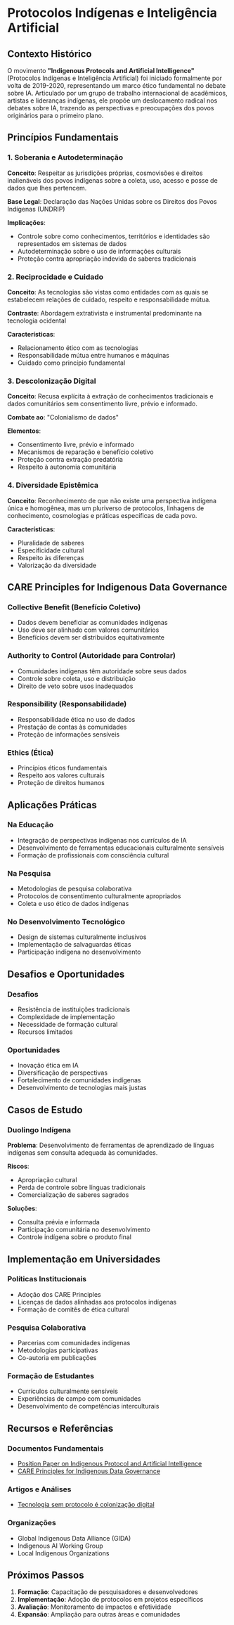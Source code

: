 # Protocolos Indígenas e Inteligência Artificial

## Contexto Histórico

O movimento **"Indigenous Protocols and Artificial Intelligence"** (Protocolos Indígenas e Inteligência Artificial) foi iniciado formalmente por volta de 2019-2020, representando um marco ético fundamental no debate sobre IA. Articulado por um grupo de trabalho internacional de acadêmicos, artistas e lideranças indígenas, ele propõe um deslocamento radical nos debates sobre IA, trazendo as perspectivas e preocupações dos povos originários para o primeiro plano.

## Princípios Fundamentais

### 1. Soberania e Autodeterminação

**Conceito**: Respeitar as jurisdições próprias, cosmovisões e direitos inalienáveis dos povos indígenas sobre a coleta, uso, acesso e posse de dados que lhes pertencem.

**Base Legal**: Declaração das Nações Unidas sobre os Direitos dos Povos Indígenas (UNDRIP)

**Implicações**:
- Controle sobre como conhecimentos, territórios e identidades são representados em sistemas de dados
- Autodeterminação sobre o uso de informações culturais
- Proteção contra apropriação indevida de saberes tradicionais

### 2. Reciprocidade e Cuidado

**Conceito**: As tecnologias são vistas como entidades com as quais se estabelecem relações de cuidado, respeito e responsabilidade mútua.

**Contraste**: Abordagem extrativista e instrumental predominante na tecnologia ocidental

**Características**:
- Relacionamento ético com as tecnologias
- Responsabilidade mútua entre humanos e máquinas
- Cuidado como princípio fundamental

### 3. Descolonização Digital

**Conceito**: Recusa explícita à extração de conhecimentos tradicionais e dados comunitários sem consentimento livre, prévio e informado.

**Combate ao**: "Colonialismo de dados"

**Elementos**:
- Consentimento livre, prévio e informado
- Mecanismos de reparação e benefício coletivo
- Proteção contra extração predatória
- Respeito à autonomia comunitária

### 4. Diversidade Epistêmica

**Conceito**: Reconhecimento de que não existe uma perspectiva indígena única e homogênea, mas um pluriverso de protocolos, linhagens de conhecimento, cosmologias e práticas específicas de cada povo.

**Características**:
- Pluralidade de saberes
- Especificidade cultural
- Respeito às diferenças
- Valorização da diversidade

## CARE Principles for Indigenous Data Governance

### Collective Benefit (Benefício Coletivo)
- Dados devem beneficiar as comunidades indígenas
- Uso deve ser alinhado com valores comunitários
- Benefícios devem ser distribuídos equitativamente

### Authority to Control (Autoridade para Controlar)
- Comunidades indígenas têm autoridade sobre seus dados
- Controle sobre coleta, uso e distribuição
- Direito de veto sobre usos inadequados

### Responsibility (Responsabilidade)
- Responsabilidade ética no uso de dados
- Prestação de contas às comunidades
- Proteção de informações sensíveis

### Ethics (Ética)
- Princípios éticos fundamentais
- Respeito aos valores culturais
- Proteção de direitos humanos

## Aplicações Práticas

### Na Educação
- Integração de perspectivas indígenas nos currículos de IA
- Desenvolvimento de ferramentas educacionais culturalmente sensíveis
- Formação de profissionais com consciência cultural

### Na Pesquisa
- Metodologias de pesquisa colaborativa
- Protocolos de consentimento culturalmente apropriados
- Coleta e uso ético de dados indígenas

### No Desenvolvimento Tecnológico
- Design de sistemas culturalmente inclusivos
- Implementação de salvaguardas éticas
- Participação indígena no desenvolvimento

## Desafios e Oportunidades

### Desafios
- Resistência de instituições tradicionais
- Complexidade de implementação
- Necessidade de formação cultural
- Recursos limitados

### Oportunidades
- Inovação ética em IA
- Diversificação de perspectivas
- Fortalecimento de comunidades indígenas
- Desenvolvimento de tecnologias mais justas

## Casos de Estudo

### Duolingo Indígena
**Problema**: Desenvolvimento de ferramentas de aprendizado de línguas indígenas sem consulta adequada às comunidades.

**Riscos**:
- Apropriação cultural
- Perda de controle sobre línguas tradicionais
- Comercialização de saberes sagrados

**Soluções**:
- Consulta prévia e informada
- Participação comunitária no desenvolvimento
- Controle indígena sobre o produto final

## Implementação em Universidades

### Políticas Institucionais
- Adoção dos CARE Principles
- Licenças de dados alinhadas aos protocolos indígenas
- Formação de comitês de ética cultural

### Pesquisa Colaborativa
- Parcerias com comunidades indígenas
- Metodologias participativas
- Co-autoria em publicações

### Formação de Estudantes
- Currículos culturalmente sensíveis
- Experiências de campo com comunidades
- Desenvolvimento de competências interculturais

## Recursos e Referências

### Documentos Fundamentais
- [Position Paper on Indigenous Protocol and Artificial Intelligence](https://www.indigenous-ai.net/position-paper/)
- [CARE Principles for Indigenous Data Governance](https://www.gida-global.org/care)

### Artigos e Análises
- [Tecnologia sem protocolo é colonização digital](https://radioyande.com/tecnologia-sem-protocolo-e-colonizacao-digital-o-caso-do-duolingo-indigena-como-exemplo-de-risco-aos-povos-originarios/)

### Organizações
- Global Indigenous Data Alliance (GIDA)
- Indigenous AI Working Group
- Local Indigenous Organizations

## Próximos Passos

1. **Formação**: Capacitação de pesquisadores e desenvolvedores
2. **Implementação**: Adoção de protocolos em projetos específicos
3. **Avaliação**: Monitoramento de impactos e efetividade
4. **Expansão**: Ampliação para outras áreas e comunidades
